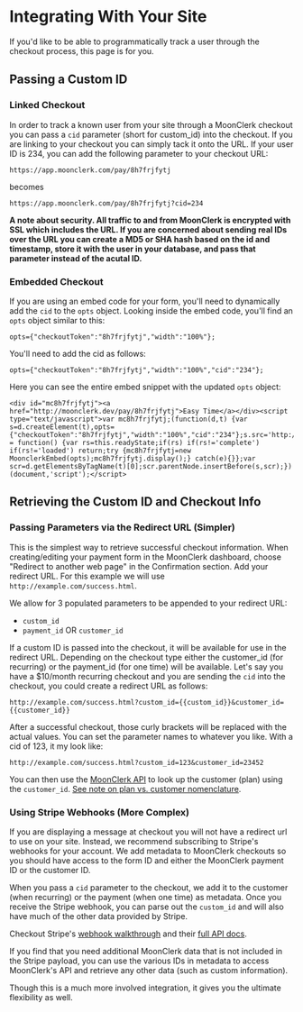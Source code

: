# Integrating With Your Site

If you'd like to be able to programmatically track a user through the checkout process, this page is for you.


## Passing a Custom ID

### Linked Checkout

In order to track a known user from your site through a MoonClerk checkout you can pass a `cid` parameter (short for custom_id) into the checkout. If you are linking to your checkout you can simply tack it onto the URL. If your user ID is 234, you can add the following parameter to your checkout URL:

```
https://app.moonclerk.com/pay/8h7frjfytj
```

becomes

```
https://app.moonclerk.com/pay/8h7frjfytj?cid=234
```

**A note about security. All traffic to and from MoonClerk is encrypted with SSL which includes the URL. If you are concerned about sending real IDs over the URL you can create a MD5 or SHA hash based on the id and timestamp, store it with the user in your database, and pass that parameter instead of the acutal ID.**


### Embedded Checkout

If you are using an embed code for your form, you'll need to dynamically add the `cid` to the `opts` object. Looking inside the embed code, you'll find an `opts` object similar to this:

```
opts={"checkoutToken":"8h7frjfytj","width":"100%"};
```

You'll need to add the cid as follows:

```
opts={"checkoutToken":"8h7frjfytj","width":"100%","cid":"234"};
```

Here you can see the entire embed snippet with the updated `opts` object:

```
<div id="mc8h7frjfytj"><a href="http://moonclerk.dev/pay/8h7frjfytj">Easy Time</a></div><script type="text/javascript">var mc8h7frjfytj;(function(d,t) {var s=d.createElement(t),opts={"checkoutToken":"8h7frjfytj","width":"100%","cid":"234"};s.src='http://moonclerk.dev/assets/embed.js';s.onload=s.onreadystatechange = function() {var rs=this.readyState;if(rs) if(rs!='complete') if(rs!='loaded') return;try {mc8h7frjfytj=new MoonclerkEmbed(opts);mc8h7frjfytj.display();} catch(e){}};var scr=d.getElementsByTagName(t)[0];scr.parentNode.insertBefore(s,scr);})(document,'script');</script>
```


## Retrieving the Custom ID and Checkout Info

### Passing Parameters via the Redirect URL (Simpler)

This is the simplest way to retrieve successful checkout information. When creating/editing your payment form in the MoonClerk dashboard, choose "Redirect to another web page" in the Confirmation section. Add your redirect URL. For this example we will use `http://example.com/success.html`.

We allow for 3 populated parameters to be appended to your redirect URL:

* `custom_id`
* `payment_id` OR `customer_id`

If a custom ID is passed into the checkout, it will be available for use in the redirect URL. Depending on the checkout type either the customer_id (for recurring) or the payment_id (for one time) will be available. Let's say you have a $10/month recurring checkout and you are sending the `cid` into the checkout, you could create a redirect URL as follows:

```
http://example.com/success.html?custom_id={{custom_id}}&customer_id={{customer_id}}
```

After a successful checkout, those curly brackets will be replaced with the actual values. You can set the parameter names to whatever you like. With a cid of 123, it my look like:

```
http://example.com/success.html?custom_id=123&customer_id=23452
```

You can then use the [MoonClerk API](https://github.com/moonclerk/developer/blob/master/api/README.md) to look up the customer (plan) using the `customer_id`. [See note on plan vs. customer nomenclature](https://github.com/moonclerk/developer/blob/master/api/v1/customers.md).


### Using Stripe Webhooks (More Complex)

If you are displaying a message at checkout you will not have a redirect url to use on your site. Instead, we recommend subscribing to Stripe's webhooks for your account. We add metadata to MoonClerk checkouts so you should have access to the form ID and either the MoonClerk payment ID or the customer ID.

When you pass a `cid` parameter to the checkout, we add it to the customer (when recurring) or the payment (when one time) as metadata. Once you receive the Stripe webhook, you can parse out the `custom_id` and will also have much of the other data provided by Stripe.

Checkout Stripe's [webhook walkthrough](https://stripe.com/docs/webhooks) and their [full API docs](https://stripe.com/docs/api).

If you find that you need additional MoonClerk data that is not included in the Stripe payload, you can use the various IDs in metadata to access MoonClerk's API and retrieve any other data (such as custom information).

Though this is a much more involved integration, it gives you the ultimate flexibility as well.

